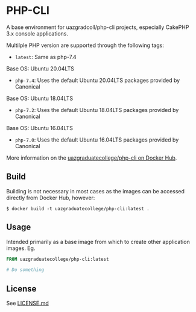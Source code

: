 # PHP-CLI

A base environment for uazgradcoll/php-cli projects, especially CakePHP 3.x console applications.

Multilple PHP version are supported through the following tags:

- `latest`: Same as php-7.4

Base OS: Ubuntu 20.04LTS

- `php-7.4`: Uses the default Ubuntu 20.04LTS packages provided by Canonical

Base OS: Ubuntu 18.04LTS

- `php-7.2`: Uses the default Ubuntu 18.04LTS packages provided by Canonical

Base OS: Ubuntu 16.04LTS

- `php-7.0`: Uses the default Ubuntu 16.04LTS packages provided by Canonical

More information on the [uazgraduatecollege/php-cli on Docker Hub](https://cloud.docker.com/u/uazgraduatecollege/repository/docker/uazgraduatecollege/php-cli).
## Build

Building is not necessary in most cases as the images can be accessed directly from Docker Hub, however:

```
$ docker build -t uazgraduatecollege/php-cli:latest .
```

## Usage

Intended primarily as a base image from which to create other application images. Eg.

```Dockerfile
FROM uazgraduatecollege/php-cli:latest

# Do something
```

## License

See [LICENSE.md](LICENSE.md)
